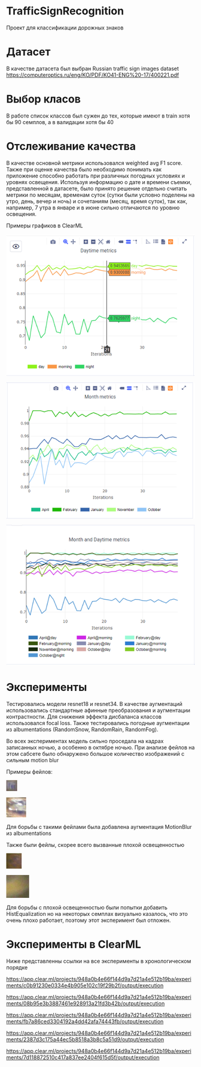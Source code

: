 # TrafficSignRecognition

Проект для классификации дорожных знаков

# Датасет

В качестве датасета был выбран Russian traffic sign images dataset
https://computeroptics.ru/eng/KO/PDF/KO41-ENG%20-17/400221.pdf

# Выбор класов

В работе список классов был сужен до тех, которые имеют в train хотя бы 90 семплов, а в валидации хотя бы 40

# Отслеживание качества

В качестве основной метрики использовался weighted avg F1 score. Также при оценке качества было необходимо понимать как приложение способно работать при различных погодных условиях и уровнях освещения. Используя информацию о дате и времени съемки, представленной в датасете, было принято решение отдельно считать метрики по месяцам, временам суток (сутки были условно поделены на утро, день, вечер и ночь) и сочетаниям (месяц, время суток), так как, например, 7 утра в январе и в июне сильно отличаются по уровню освещения.

Примеры графиков в ClearML

![img](assets/daytime.png)

![img](assets/month.png)

![img](assets/month_daytime.png)


# Эксперименты

Тестировались модели resnet18 и resnet34. В качестве аугментаций использовались стандартные афинные преобразования и аугментации контрастности. Для снижения эффекта дисбаланса классов использовался focal loss. Также тестировались погодные аугментации из albumentations (RandomSnow, RandomRain, RandomFog).

Во всех экспериментах модель сильно проседала на кадрах записанных ночью, а особенно в октябре ночью. При анализе фейлов на этом сабсете было обнаружено большое количество изображений с сильным motion blur

Примеры фейлов:

![img](assets/fail_0019.png)

![img](assets/fail_0049.png)

Для борьбы с такими фейлами была добавлена аугментация MotionBlur из albumentations

Также были фейлы, скорее всего вызванные плохой освещенностью

![img](assets/fail_0011.png)

![img](assets/fail_0013.png)

Для борьбы с плохой освещенностью были попытки добавить HistEqualization но на некоторых семплах визуально казалось, что это очень плохо работает, поэтому этот эксперимент был отложен.

# Эксперименты в ClearML

Ниже представленны ссылки на все эксперименты в хронологическом порядке 

https://app.clear.ml/projects/948a0b4e66f144d9a7d21a4e512b19ba/experiments/c0b91230e0334e4b905e102c19f29b2f/output/execution

https://app.clear.ml/projects/948a0b4e66f144d9a7d21a4e512b19ba/experiments/08b95e3b3887461e928913a21fd3b42b/output/execution

https://app.clear.ml/projects/948a0b4e66f144d9a7d21a4e512b19ba/experiments/fb7a86ced3304192a4dd42afa74443fb/output/execution

https://app.clear.ml/projects/948a0b4e66f144d9a7d21a4e512b19ba/experiments/2387d3c175a44ec5b8518a3b8c5a51d9/output/execution

https://app.clear.ml/projects/948a0b4e66f144d9a7d21a4e512b19ba/experiments/7d118872510c417a837ee2404f615d5f/output/execution